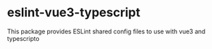 # eslint-vue3-typescript
This package provides ESLint shared config files to use with vue3 and typescripto
